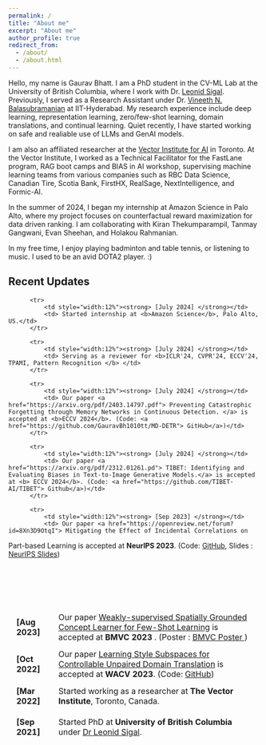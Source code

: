 ```yaml
---
permalink: /
title: "About me"
excerpt: "About me"
author_profile: true
redirect_from: 
  - /about/
  - /about.html
---
```


<!-- Google tag (gtag.js) -->
<script async src="https://www.googletagmanager.com/gtag/js?id=G-3RM1Q5B81D"></script>
<script>
  window.dataLayer = window.dataLayer || [];
  function gtag(){dataLayer.push(arguments);}
  gtag('js', new Date());

  gtag('config', 'G-3RM1Q5B81D');
</script>

Hello, my name is Gaurav Bhatt. I am a PhD student in the CV-ML Lab at the University of British Columbia, where I work with Dr. <a href="https://www.cs.ubc.ca/~lsigal/people.html"> Leonid Sigal</a>. Previously, I served as a Research Assistant under Dr. <a href="https://people.iith.ac.in/vineethnb/alumni.html"> Vineeth N. Balasubramanian</a> at IIT-Hyderabad. My research experience include deep learning, representation learning, zero/few-shot learning, domain translations, and continual learning. Quiet recently, I have started working on safe and realiable use of LLMs and GenAI models.

I am also an affiliated researcher at the <a href="https://vectorinstitute.ai/research/researchers/"> Vector Institute for AI</a> in Toronto. At the Vector Institute, I worked as a Technical Facilitator for the FastLane program, RAG boot camps and BIAS in AI workshop, supervising machine learning teams from various companies such as RBC Data Science, Canadian Tire, Scotia Bank, FirstHX, RealSage, NextIntelligence, and Formic-AI.

In the summer of 2024, I began my internship at Amazon Science in Palo Alto, where my project focuses on counterfactual reward maximization for data driven ranking. I am collaborating with Kiran Thekumparampil, Tanmay Gangwani, Evan Sheehan, and Holakou Rahmanian.

In my free time, I enjoy playing badminton and table tennis, or listening to music. I used to be an avid DOTA2 player. :)

## Recent Updates

<table style="width:100%;border:1px;border-spacing:8px;border-collapse:separate;margin-right:auto;margin-left:auto;">
          
          
          <tr>              
              <td style="width:12%"><strong> [July 2024] </strong></td>
              <td> Started internship at <b>Amazon Science</b>, Palo Alto, US.</td>
          </tr> 

          <tr>              
              <td style="width:12%"><strong> [July 2024] </strong></td>
              <td> Serving as a reviewer for <b>ICLR'24, CVPR'24, ECCV'24, TPAMI, Pattern Recognition </b> </td>
          </tr>      
          
          <tr>              
              <td style="width:12%"><strong> [July 2024] </strong></td>
              <td> Our paper <a href="https://arxiv.org/pdf/2403.14797.pdf"> Preventing Catastrophic Forgetting through Memory Networks in Continuous Detection. </a> is accepted at <b>ECCV 2024</b>. (Code: <a href="https://github.com/GauravBh1010tt/MD-DETR"> GitHub</a>)</td>
          </tr>     

          <tr>              
              <td style="width:12%"><strong> [July 2024] </strong></td>
              <td> Our paper <a href="https://arxiv.org/pdf/2312.01261.pd"> TIBET: Identifying and Evaluating Biases in Text-to-Image Generative Models.</a> is accepted at <b> ECCV 2024</b>. (Code: <a href="https://github.com/TIBET-AI/TIBET"> Github</a>)</td>
          </tr>     
          
          <tr>              
              <td style="width:12%"><strong> [Sep 2023] </strong></td>
              <td> Our paper <a href="https://openreview.net/forum?id=8Xn3D9OtqI"> Mitigating the Effect of Incidental Correlations on
Part-based Learning</a> is accepted at <b> NeurIPS 2023</b>. (Code: <a href="https://github.com/GauravBh1010tt/DPViT.git"> GitHub</a>, Slides : <a href="https://neurips.cc/media/neurips-2023/Slides/72642.pdf"> NeurIPS Slides</a>)</td>
          </tr>      
          <tr>              
              <td><strong> [Aug 2023] </strong></td>
              <td> Our paper  <a href="https://papers.bmvc2023.org/0858.pdf"> Weakly-supervised Spatially
Grounded Concept Learner for Few-Shot Learning</a> is accepted at <b> BMVC 2023 </b>. (Poster : <a href="https://bmvc2022.mpi-inf.mpg.de/BMVC2023/0858_poster.pdf"> BMVC Poster </a>) </td>
            </tr>
          <tr>              
              <td><strong> [Oct 2022] </strong></td>
              <td> Our paper <a href="https://openaccess.thecvf.com/content/WACV2023/papers/Bhatt_Learning_Style_Subspaces_for_Controllable_Unpaired_Domain_Translation_WACV_2023_paper.pdf"> Learning Style Subspaces for Controllable Unpaired Domain Translation</a> is accepted at <b>WACV 2023</b>. (Code: <a href="https://github.com/GauravBh1010tt/Controllable-Domain-Translation"> GitHub</a>)</td>
            </tr>
          <tr>              
              <td><strong> [Mar 2022] </strong></td>
              <td> Started working as a researcher at <b>The Vector Institute</b>, Toronto, Canada. </td>
            </tr>
          <tr>
          <tr>              
              <td><strong> [Sep 2021] </strong></td>
              <td> Started PhD at <b>University of British Columbia</b> under <a href="https://www.cs.ubc.ca/~lsigal/"> Dr Leonid Sigal</a>. </td>
            </tr>